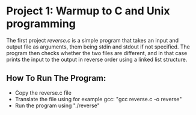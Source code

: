 # Project 1: Warmup to C and Unix programming
The first project *reverse.c* is a simple program that takes an input and output file as arguments, 
them being stdin and stdout if not specified. The program then checks whether the two files are different, 
and in that case prints the input to the output in reverse order using a linked list structure.

## How To Run The Program:

- Copy the reverse.c file
- Translate the file using for example gcc: "gcc reverse.c -o reverse"
- Run the program using "./reverse"


